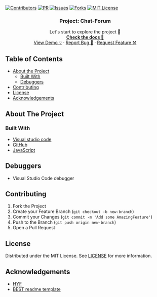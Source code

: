 [![Contributors][contributors-shield]][contributors-url] [![PR][pr-shield]][pr-url] [![Issues][issues-shield]][issues-url] [![Forks][forks-shield]][forks-url] [![MIT License][license-shield]][license-url]

  <h3 align="center">Project: Chat-Forum</h3>

  <p align="center">
    Let's start to explore the project 🚀 
    <br />
    <a href="https://mametur.github.io/courses-web-app/"><strong>Check the docs 📄</strong></a>
    <br />
    <a href="https://mametur.github.io/courses-web-app/">View Demo 💡</a>
    ·
    <a href="https://github.com/mametur/courses-web-app/issues?q=is%3Aissue+is%3Aclosed">Report Bug 🐞</a>
    ·
    <a href="https://github.com/mametur/courses-web-app/pulls?q=is%3Apr+is%3Aclosed">Request Feature ⚒</a>
  </p>
</p>

## Table of Contents

- [About the Project](#about-the-project)
  - [Built With](#built-with)
  - [Debuggers](#debuggers)
- [Contributing](#contributing)
- [License](#license)
- [Acknowledgements](#acknowledgements)

## About The Project

### Built With

- [Visual studio code](https://code.visualstudio.com/)
- [GitHub](https://github.com)
- [JavaScript](https://www.javascript.com/)

## Debuggers

- Visual Studio Code debugger

## Contributing

1. Fork the Project
2. Create your Feature Branch (`git checkout -b new-branch`)
3. Commit your Changes (`git commit -m 'Add some AmazingFeature'`)
4. Push to the Branch (`git push origin new-branch`)
5. Open a Pull Request

<!-- LICENSE -->

## License

Distributed under the MIT License. See [LICENSE](https://github.com/mametur/courses-web-app/blob/master/LICENSE) for more information.

## Acknowledgements

- [HYF](https://hackyourfuture.be/)
- [BEST readme template](https://github.com/othneildrew/Best-README-Template/blob/master/README.md)

<!-- MARKDOWN LINKS & IMAGES -->
<!-- https://www.markdownguide.org/basic-syntax/#reference-style-links -->

[contributors-shield]: https://img.shields.io/badge/5-Contributors%20-brightgreen
[contributors-url]: https://github.com/mametur/courses-web-app/graphs/contributors
[forks-shield]: https://img.shields.io/badge/-Forks-blue
[forks-url]: https://github.com/mametur/courses-web-app/network/members
[issues-shield]: https://img.shields.io/badge/-ISSUES-green
[issues-url]: https://github.com/mametur/courses-web-app/issues?q=is%3Aissue+is%3Aclosed
[pr-shield]: https://img.shields.io/badge/-Pull%20Requests%20-blue
[pr-url]: https://github.com/mametur/courses-web-app/pulls?q=is%3Apr+is%3Aclosed
[license-shield]: https://img.shields.io/badge/-LICENSE-brightgreen
[license-url]: https://github.com/mametur/courses-web-app/blob/master/LICENSE

